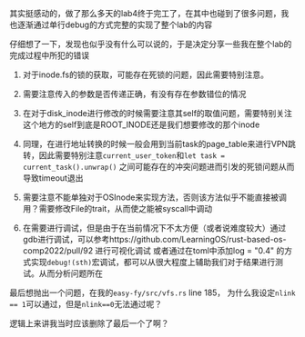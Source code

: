 其实挺感动的，做了那么多天的lab4终于完工了，在其中也碰到了很多问题，我也逐渐通过单行debug的方式完整的实现了整个lab的内容

仔细想了一下，发现也似乎没有什么可以说的，于是决定分享一些我在整个lab的完成过程中所犯的错误

1. 对于inode.fs的锁的获取，可能存在死锁的问题，因此需要特别注意。

2. 需要注意传入的参数是否传递正确，有没有存在参数错位的情况

3. 在对于disk_inode进行修改的时候需要注意其self的取值问题，需要特别关注这个地方的self到底是ROOT_INODE还是我们想要修改的那个inode

4. 同理，在进行地址转换的时候一般会用到当前task的page_table来进行VPN跳转，因此需要特别注意`current_user_token`和`let task = current_task().unwrap()`
之间可能存在的冲突问题进而引发的死锁问题从而导致timeout退出

5. 需要注意不能单独对于OSInode来实现方法，否则该方法似乎不能直接被调用？需要修改File的trait，从而使之能被syscall中调动

6. 在需要进行调试，但是由于在当前情况下不太方便（或者说难度较大）通过gdb进行调试，可以参考https://github.com/LearningOS/rust-based-os-comp2022/pull/92 进行可视化调试
或者通过在toml中添加log = "0.4" 的方式实现`debug!(sth)`宏调试，都可以从很大程度上辅助我们对于结果进行测试。从而分析问题所在


最后想抛出一个问题，在我的`easy-fy/src/vfs.rs` line 185， 为什么我设定`nlink == 1`可以通过，但是`nlink==0`无法通过呢？

逻辑上来讲我当时应该删除了最后一个了啊？
